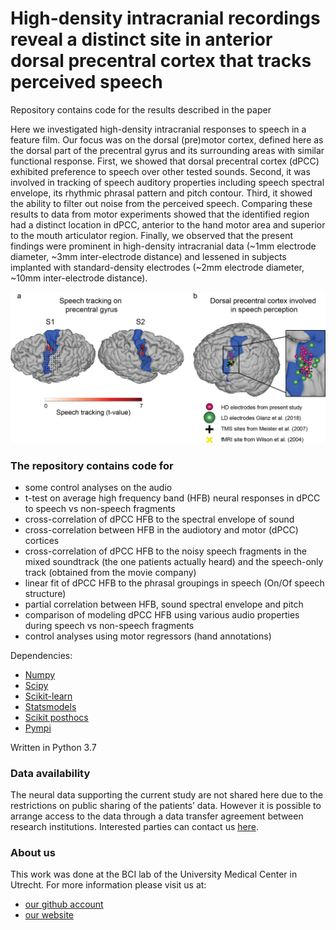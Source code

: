 # High-density intracranial recordings reveal a distinct site in anterior dorsal precentral cortex that tracks perceived speech
Repository contains code for the results described in the paper

Here we investigated high-density intracranial responses to speech in a feature film. Our focus was on the dorsal (pre)motor cortex, defined here as the dorsal part of the precentral gyrus and its surrounding areas with similar functional response. First, we showed that dorsal precentral cortex (dPCC) exhibited preference to speech over other tested sounds. Second, it was involved in tracking of speech auditory properties including speech spectral envelope, its rhythmic phrasal pattern and pitch contour. Third, it showed the ability to filter out noise from the perceived speech. Comparing these results to data from motor experiments showed that the identified region had a distinct location in dPCC, anterior to the hand motor area and superior to the mouth articulator region. Finally, we observed that the present findings were prominent in high-density intracranial data (~1mm electrode diameter, ~3mm inter-electrode distance) and lessened in subjects implanted with standard-density electrodes (~2mm electrode diameter, ~10mm inter-electrode distance).


![Alt text](/git_front.png?raw=true "Main results")


### The repository contains code for
 
- some control analyses on the audio
- t-test on average high frequency band (HFB) neural responses in dPCC to speech vs non-speech fragments
- cross-correlation of dPCC HFB to the spectral envelope of sound
- cross-correlation between HFB in the audiotory and motor (dPCC) cortices
- cross-correlation of dPCC HFB to the noisy speech fragments in the mixed soundtrack (the one patients actually heard) and the speech-only track (obtained from the movie company)
- linear fit of dPCC HFB to the phrasal groupings in speech (On/Of speech structure)
- partial correlation between HFB, sound spectral envelope and pitch
- comparison of modeling dPCC HFB using various audio properties during speech vs non-speech fragments
- control analyses using motor regressors (hand annotations)

Dependencies:
- [Numpy](https://numpy.org/)
- [Scipy](https://www.scipy.org/)
- [Scikit-learn](https://scikit-learn.org/)
- [Statsmodels](https://www.statsmodels.org/)
- [Scikit posthocs](https://github.com/maximtrp/scikit-posthocs)
- [Pympi](https://github.com/dopefishh/pympi)

Written in Python 3.7


### Data availability

The neural data supporting the current study are not shared here due to the restrictions on public sharing of the patients’ data. However it is possible to arrange access to the data through a data transfer agreement between research institutions. Interested parties can contact us [here](http://www.nick-ramsey.eu/contact/).


### About us

This work was done at the BCI lab of the University Medical Center in Utrecht. For more information please visit us at:
- [our github account](https://github.com/UMCU-RIBS)
- [our website](http://www.nick-ramsey.eu)

